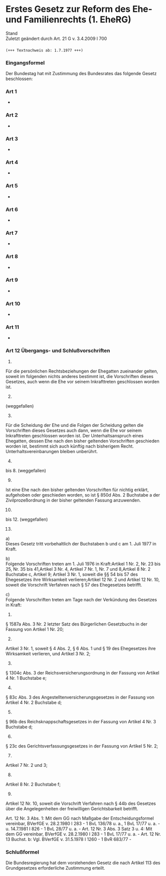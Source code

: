 Erstes Gesetz zur Reform des Ehe- und Familienrechts (1. EheRG)
===============================================================

Stand  
Zuletzt geändert durch Art. 21 G v. 3.4.2009 I 700

### 

```
(+++ Textnachweis ab: 1.7.1977 +++)
```

### Eingangsformel

Der Bundestag hat mit Zustimmung des Bundesrates das folgende Gesetz beschlossen:

### Art 1

-

### Art 2

-

### Art 3

-

### Art 4

-

### Art 5

-

### Art 6

-

### Art 7

-

### Art 8

-

### Art 9

-

### Art 10

-

### Art 11

-

### Art 12 Übergangs- und Schlußvorschriften

1.  
Für die persönlichen Rechtsbeziehungen der Ehegatten zueinander gelten, soweit im folgenden nichts anderes bestimmt ist, die Vorschriften dieses Gesetzes, auch wenn die Ehe vor seinem Inkrafttreten geschlossen worden ist.

2.  
(weggefallen)

3.  
Für die Scheidung der Ehe und die Folgen der Scheidung gelten die Vorschriften dieses Gesetzes auch dann, wenn die Ehe vor seinem Inkrafttreten geschlossen worden ist. Der Unterhaltsanspruch eines Ehegatten, dessen Ehe nach den bisher geltenden Vorschriften geschieden worden ist, bestimmt sich auch künftig nach bisherigem Recht. Unterhaltsvereinbarungen bleiben unberührt.

4.  
bis 8. (weggefallen)

9.  
Ist eine Ehe nach den bisher geltenden Vorschriften für nichtig erklärt, aufgehoben oder geschieden worden, so ist § 850d Abs. 2 Buchstabe a der Zivilprozeßordnung in der bisher geltenden Fassung anzuwenden.

10.  
bis 12. (weggefallen)

13.  
a)  
Dieses Gesetz tritt vorbehaltlich der Buchstaben b und c am 1. Juli 1977 in Kraft.

b)  
Folgende Vorschriften treten am 1. Juli 1976 in Kraft:Artikel 1 Nr. 2, Nr. 23 bis 25, Nr. 35 bis 41,Artikel 3 Nr. 4, Artikel 7 Nr. 1, Nr. 7 und 8,Artikel 8 Nr. 2 Buchstabe c, Artikel 9; Artikel 3 Nr. 1, soweit die §§ 54 bis 57 des Ehegesetzes ihre Wirksamkeit verlieren;Artikel 12 Nr. 2 und Artikel 12 Nr. 10, soweit die Vorschrift Verfahren nach § 57 des Ehegesetzes betrifft.

c)  
Folgende Vorschriften treten am Tage nach der Verkündung des Gesetzes in Kraft:

1.  
§ 1587a Abs. 3 Nr. 2 letzter Satz des Bürgerlichen Gesetzbuchs in der Fassung von Artikel 1 Nr. 20;

2.  
Artikel 3 Nr. 1, soweit § 4 Abs. 2, § 6 Abs. 1 und § 19 des Ehegesetzes ihre Wirksamkeit verlieren, und Artikel 3 Nr. 2;

3.  
§ 1304c Abs. 3 der Reichsversicherungsordnung in der Fassung von Artikel 4 Nr. 1 Buchstabe e;

4.  
§ 83c Abs. 3 des Angestelltenversicherungsgesetzes in der Fassung von Artikel 4 Nr. 2 Buchstabe d;

5.  
§ 96b des Reichsknappschaftsgesetzes in der Fassung von Artikel 4 Nr. 3 Buchstabe d;

6.  
§ 23c des Gerichtsverfassungsgesetzes in der Fassung von Artikel 5 Nr. 2;

7.  
Artikel 7 Nr. 2 und 3;

8.  
Artikel 8 Nr. 2 Buchstabe f;

9.  
Artikel 12 Nr. 10, soweit die Vorschrift Verfahren nach § 44b des Gesetzes über die Angelegenheiten der freiwilligen Gerichtsbarkeit betrifft.

Art. 12 Nr. 3 Abs. 1: Mit dem GG nach Maßgabe der Entscheidungsformel vereinbar, BVerfGE v. 28.2.1980 I 283 - 1 BvL 136/78 u. a., 1 BvL 17/77 u. a. - u. 14.7.1981 I 826 - 1 BvL 28/77 u. a. -
Art. 12 Nr. 3 Abs. 3 Satz 3 u. 4: Mit dem GG vereinbar, BVerfGE v. 28.2.1980 I 283 - 1 BvL 17/77 u. a. -
Art. 12 Nr. 13 Buchst. b: Vgl. BVerfGE v. 31.5.1978 I 1260 - 1 BvR 683/77 -

### Schlußformel

Die Bundesregierung hat dem vorstehenden Gesetz die nach Artikel 113 des Grundgesetzes erforderliche Zustimmung erteilt.
